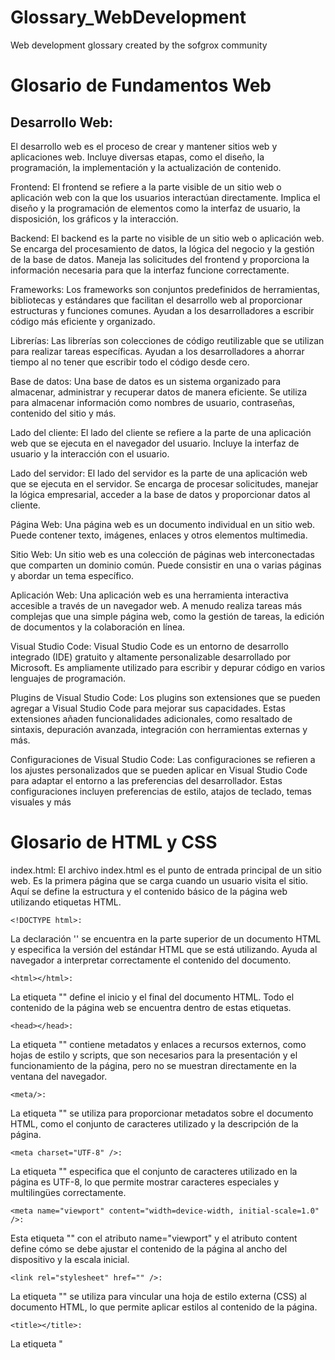 # Glossary_WebDevelopment
Web development glossary created by the sofgrox community

# Glosario de Fundamentos Web

## Desarrollo Web:
El desarrollo web es el proceso de crear y mantener sitios web y aplicaciones web. Incluye diversas etapas, como el diseño, la programación, la implementación y la actualización de contenido.

Frontend:
El frontend se refiere a la parte visible de un sitio web o aplicación web con la que los usuarios interactúan directamente. Implica el diseño y la programación de elementos como la interfaz de usuario, la disposición, los gráficos y la interacción.

Backend:
El backend es la parte no visible de un sitio web o aplicación web. Se encarga del procesamiento de datos, la lógica del negocio y la gestión de la base de datos. Maneja las solicitudes del frontend y proporciona la información necesaria para que la interfaz funcione correctamente.

Frameworks:
Los frameworks son conjuntos predefinidos de herramientas, bibliotecas y estándares que facilitan el desarrollo web al proporcionar estructuras y funciones comunes. Ayudan a los desarrolladores a escribir código más eficiente y organizado.

Librerías:
Las librerías son colecciones de código reutilizable que se utilizan para realizar tareas específicas. Ayudan a los desarrolladores a ahorrar tiempo al no tener que escribir todo el código desde cero.

Base de datos:
Una base de datos es un sistema organizado para almacenar, administrar y recuperar datos de manera eficiente. Se utiliza para almacenar información como nombres de usuario, contraseñas, contenido del sitio y más.

Lado del cliente:
El lado del cliente se refiere a la parte de una aplicación web que se ejecuta en el navegador del usuario. Incluye la interfaz de usuario y la interacción con el usuario.

Lado del servidor:
El lado del servidor es la parte de una aplicación web que se ejecuta en el servidor. Se encarga de procesar solicitudes, manejar la lógica empresarial, acceder a la base de datos y proporcionar datos al cliente.

Página Web:
Una página web es un documento individual en un sitio web. Puede contener texto, imágenes, enlaces y otros elementos multimedia.

Sitio Web:
Un sitio web es una colección de páginas web interconectadas que comparten un dominio común. Puede consistir en una o varias páginas y abordar un tema específico.

Aplicación Web:
Una aplicación web es una herramienta interactiva accesible a través de un navegador web. A menudo realiza tareas más complejas que una simple página web, como la gestión de tareas, la edición de documentos y la colaboración en línea.

Visual Studio Code:
Visual Studio Code es un entorno de desarrollo integrado (IDE) gratuito y altamente personalizable desarrollado por Microsoft. Es ampliamente utilizado para escribir y depurar código en varios lenguajes de programación.

Plugins de Visual Studio Code:
Los plugins son extensiones que se pueden agregar a Visual Studio Code para mejorar sus capacidades. Estas extensiones añaden funcionalidades adicionales, como resaltado de sintaxis, depuración avanzada, integración con herramientas externas y más.

Configuraciones de Visual Studio Code:
Las configuraciones se refieren a los ajustes personalizados que se pueden aplicar en Visual Studio Code para adaptar el entorno a las preferencias del desarrollador. Estas configuraciones incluyen preferencias de estilo, atajos de teclado, temas visuales y más

# Glosario de HTML y CSS

index.html:
El archivo index.html es el punto de entrada principal de un sitio web. Es la primera página que se carga cuando un usuario visita el sitio. Aquí se define la estructura y el contenido básico de la página web utilizando etiquetas HTML.

```
<!DOCTYPE html>:
```
La declaración '<!DOCTYPE html>' se encuentra en la parte superior de un documento HTML y especifica la versión del estándar HTML que se está utilizando. Ayuda al navegador a interpretar correctamente el contenido del documento.

```
<html></html>:
```
La etiqueta "<html>" define el inicio y el final del documento HTML. Todo el contenido de la página web se encuentra dentro de estas etiquetas.

```
<head></head>:
```
La etiqueta "<head>" contiene metadatos y enlaces a recursos externos, como hojas de estilo y scripts, que son necesarios para la presentación y el funcionamiento de la página, pero no se muestran directamente en la ventana del navegador.

```
<meta/>:
```
La etiqueta "<meta>" se utiliza para proporcionar metadatos sobre el documento HTML, como el conjunto de caracteres utilizado y la descripción de la página.

```
<meta charset="UTF-8" />:
```
La etiqueta "<meta charset="UTF-8" />" especifica que el conjunto de caracteres utilizado en la página es UTF-8, lo que permite mostrar caracteres especiales y multilingües correctamente.

```
<meta name="viewport" content="width=device-width, initial-scale=1.0" />:
```
Esta etiqueta "<meta>" con el atributo name="viewport" y el atributo content define cómo se debe ajustar el contenido de la página al ancho del dispositivo y la escala inicial.

```
<link rel="stylesheet" href="" />:
```
La etiqueta "<link>" se utiliza para vincular una hoja de estilo externa (CSS) al documento HTML, lo que permite aplicar estilos al contenido de la página.

```
<title></title>:
```
La etiqueta "<title>" se utiliza para establecer el título de la página web, que se muestra en la pestaña del navegador o en los resultados de búsqueda.

```
<body></body>:
```
La etiqueta "<body>" contiene todo el contenido visible de la página web, como texto, imágenes, enlaces y otros elementos.

```
<!-- -->:
```
El formato "<!-- comentario -->" se utiliza para insertar comentarios en el código HTML. Los comentarios no se muestran en la página y son útiles para hacer anotaciones sobre el código.

```
<h1></h1> <h2></h2> <h3></h3> <h4></h4> <h5></h5> <h6></h6>:
```
Las etiquetas "<h1> a <h6>" se utilizan para definir encabezados de diferentes niveles en la página, donde "<h1>" es el encabezado más importante y "<h6>" es el menos importante.

```
<ul></ul>:
```
La etiqueta "<ul>" se utiliza para crear una lista no ordenada, donde los elementos de la lista se presentan con viñetas.

```
<li></li>:
```
La etiqueta (<li>) se utiliza para definir elementos de lista dentro de una lista no ordenada (<ul>) o una lista ordenada (<ol>).

```
<a href=""></a>:
```
La etiqueta "<a>" se utiliza para crear enlaces o hipervínculos a otras páginas web o recursos. El atributo href especifica la dirección URL de destino.

ruta relativa (patch):
Una ruta relativa se refiere a la ubicación de un archivo o recurso en relación con el archivo HTML actual. Se utiliza, por ejemplo, en enlaces o referencias a otros archivos.

"./"+:
La notación "./" se utiliza en rutas relativas para indicar la ubicación actual del archivo. Puede ser parte de una ruta para navegar a carpetas en el mismo directorio.

CSS:
CSS (Cascading Style Sheets) es un lenguaje de diseño utilizado para controlar la presentación y el aspecto visual de un documento HTML. Permite definir estilos como colores, fuentes, márgenes y más.

class="":
El atributo class se utiliza para asignar una o varias clases a un elemento HTML. Las clases se utilizan en CSS para aplicar estilos específicos a esos elementos.

id="":
El atributo id se utiliza para identificar de manera única un elemento HTML. Puede usarse para aplicar estilos específicos o para realizar manipulaciones con JavaScript.

```
<script src=""></script>:
```
La etiqueta "<script>" se utiliza para agregar scripts o código JavaScript a una página HTML. El atributo src especifica la ruta del archivo de script externo que se debe cargar.

# Glosario de JavaScript

console.log():
console.log() es una función de JavaScript que se utiliza para imprimir mensajes en la consola del navegador o en la consola de desarrollo. Es útil para depurar y visualizar valores de variables.

alert():
alert() es una función de JavaScript que muestra un mensaje emergente en una ventana del navegador. Se utiliza para proporcionar información al usuario de manera inmediata.

var:
var fue una palabra clave en JavaScript utilizada para declarar variables antes de las versiones más modernas de ECMAScript (ES6). Ahora se recomienda el uso de let y const.

let:
let es una palabra clave en JavaScript que se utiliza para declarar variables de ámbito local. Las variables declaradas con let pueden cambiar de valor después de su declaración.

const:
const es una palabra clave en JavaScript que se utiliza para declarar variables cuyo valor no cambiará después de su asignación inicial. Las variables declaradas con const son de solo lectura.

concatenar:
Concatenar es el proceso de unir cadenas de texto para formar una cadena más larga. En JavaScript, se puede lograr usando el operador + para combinar cadenas.

scope de variable:
El scope de una variable se refiere a la parte del código donde la variable es accesible y tiene valor. Puede ser global (accesible desde cualquier parte del código) o local (accesible solo dentro de un bloque o función específicos).

String:
String es un tipo de dato en JavaScript que representa una secuencia de caracteres. Puede contener letras, números y símbolos.

int:
int es una abreviatura de "integer", que se refiere a números enteros (números sin decimales) en JavaScript.

float:
float es un tipo de dato en JavaScript que se refiere a números con decimales, también conocidos como números de punto flotante.

boolean:
boolean es un tipo de dato en JavaScript que solo puede tener dos valores: true (verdadero) o false (falso). Se utiliza para expresar estados lógicos.

prompt():
prompt() es una función de JavaScript que muestra un cuadro de diálogo en el navegador, permitiendo que el usuario ingrese datos. El valor ingresado se puede asignar a una variable.

function:
function es una palabra clave en JavaScript que se utiliza para definir una función, que es un bloque de código reutilizable que puede recibir argumentos, realizar tareas y devolver un valor.

\n:
\n es un carácter de escape que se utiliza en cadenas de texto para representar un salto de línea, lo que hace que el texto siguiente aparezca en una nueva línea.

toLowerCase():
toLowerCase() es un método de cadena en JavaScript que convierte todos los caracteres de una cadena a minúsculas.

toUpperCase():
toUpperCase() es un método de cadena en JavaScript que convierte todos los caracteres de una cadena a mayúsculas.

if/else:
if/else es una estructura de control en JavaScript que se utiliza para tomar decisiones condicionales en el código. Si se cumple una condición, se ejecuta el bloque if, de lo contrario, se ejecuta el bloque else.

if anidado:
Los if anidados son múltiples bloques if colocados dentro de otros bloques if o else. Se utilizan para manejar varias condiciones y acciones en función de diferentes casos.

else if:
else if es una extensión de la estructura if/else que permite verificar múltiples condiciones alternativas antes de recurrir al bloque else.

Operadores de comparación:
Los operadores de comparación se utilizan para comparar valores en JavaScript y devuelven un valor booleano (true o false) según si la comparación es verdadera o falsa.

==: Igual a.
===: Estrictamente igual a.
>: Mayor que.
<: Menor que.
>=: Mayor o igual que.
<=: Menor o igual que.
!=: Diferente de.
!==: Estrictamente diferente de.
Operadores lógicos:
Los operadores lógicos se utilizan para combinar o invertir valores booleanos en JavaScript.

&&: Operador AND lógico (Y).
||: Operador OR lógico (O).
null:
null es un valor especial en JavaScript que representa la ausencia intencionada de cualquier valor o referencia a un objeto.

undefined:
undefined es un valor que indica que una variable no tiene un valor asignado. Si una variable se declara pero no se inicializa, su valor será undefined.

vacio "":
Una cadena vacía ("") es una cadena que no contiene ningún carácter. Es diferente de null y undefined, ya que es un valor válido de cadena en JavaScript.
